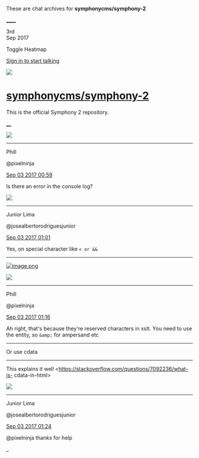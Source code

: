 These are chat archives for **symphonycms/symphony-2**

[__](/symphonycms/symphony-2/archives/2017/09/04)[__](/symphonycms/symphony-2/archives/2017/09/02)

3rd  
Sep 2017

Toggle Heatmap

[Sign in to start talking](/login?action=login&button=archive-login)

![](https://avatars-02.gitter.im/group/iv/3/57542c45c43b8c601977197e?s=48)

#  [symphonycms/symphony-2](/symphonycms/symphony-2)

This is the official Symphony 2 repository.

[ __](/orgs/symphonycms/rooms "More symphonycms rooms")

![](https://avatars0.githubusercontent.com/u/274397?v=4&s=30)

____

Phill

@pixelninja

[Sep 03 2017
00:59](https://gitter.im/symphonycms/symphony-2?at=59ab53f5ba0f0f6e380ef054)

Is there an error in the console log?

![](https://avatars2.githubusercontent.com/u/8875485?v=4&s=30)

____

Junior Lima

@josealbertorodriguesjunior

[Sep 03 2017
01:01](https://gitter.im/symphonycms/symphony-2?at=59ab5471bc46472974edeb4c)

Yes, on special character like `< or &&`

____

[![image.png](https://files.gitter.im/symphonycms/symphony-2/7nHx/thumb/image.png)](https://files.gitter.im/symphonycms/symphony-2/7nHx/image.png)

![](https://avatars0.githubusercontent.com/u/274397?v=4&s=30)

____

Phill

@pixelninja

[Sep 03 2017
01:16](https://gitter.im/symphonycms/symphony-2?at=59ab5809210ac26920ec2b11)

Ah right, that's because they're reserved characters in xslt. You need to use
the entity, so `&amp;` for ampersand etc

____

Or use cdata

____

This explains it well <https://stackoverflow.com/questions/7092236/what-is-
cdata-in-html>

![](https://avatars2.githubusercontent.com/u/8875485?v=4&s=30)

____

Junior Lima

@josealbertorodriguesjunior

[Sep 03 2017
01:24](https://gitter.im/symphonycms/symphony-2?at=59ab59c366c1c7c4770c40ce)

@pixelninja thanks for help

_

